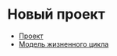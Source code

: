 ﻿# Новый проект

- [Проект](https://github.com/Education0rg/brainstorm/blob/main/project.md)
- [Модель жизненного цикла](https://github.com/Education0rg/brainstorm/blob/main/lifecycle.md)